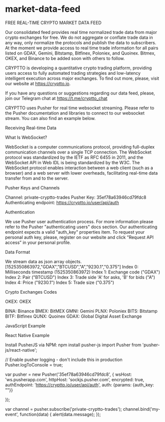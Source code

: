 # market-data-feed

FREE REAL-TIME CRYPTO MARKET DATA FEED

Our consolidated feed provides real time normalized trade data from major crypto exchanges for free. We do not aggregate or conflate trade data in any way, only normalize the protocols and publish the data to subscribers. At the moment we provide access to real time trade information for all pairs listed on GDAX, Gemini, Bitstamp, Bitfinex, Poloniex, and Quoinex. Bitmex, OKEX, and Binance to be added soon with others to follow.

CRYPTTO is developing a quantitative crypto trading platform, providing users access to fully automated trading strategies and low-latency intelligent execution across major exchanges. To find out more, please, visit our website at https://cryptto.io.

If you have any questions or suggestions regarding our data feed, please, join our Telegram chat at https://t.me/cryptto_chat

CRYPTTO uses Pusher for real time websocket streaming. Please refer to the Pusher documentation and libraries to connect to our websocket stream. You can also find an example below.


Receiving Real-time Data

What Is WebSocket?

WebSocket is a computer communications protocol, providing full-duplex communication channels over a single TCP connection. The WebSocket protocol was standardized by the IETF as RFC 6455 in 2011, and the WebSocket API in Web IDL is being standardized by the W3C. The WebSocket protocol enables interaction between a web client (such as a browser) and a web server with lower overheads, facilitating real-time data transfer from and to the server.

Pusher Keys and Channels

Channel: private-cryptto-trades
Pusher Key: 35ef78a63946cd79fdc8
Authenticating endpoint: https://cryptto.io/user/api/auth

Authentication

We use Pusher user authentication process. For more information please refer to the Pusher "authenticating users" docs section. Our authenticating endpoint expects a valid "auth_key" properties item. To request your personal auth key, please, register on our website and click ”Request API access” in your personal profile.


Data Format

We stream data as json array objects.
[1525350863972,"GDAX","BTCUSD","A","9230.1","0.375"]
Index 0: Milliseconds timestamp (1525350863972)
Index 1: Exchange code ("GDAX")
Index 2: Pair ("BTCUSD")
Index 3: Trade side 'A' for asks, 'B' for bids ("A")
Index 4: Price ("9230.1")
Index 5: Trade size ("0.375")

Crypto Exchanges Codes

OKEX: OKEX

BINA: Binance
BMEX: BitMEX
GMNI: Gemini
PLNX: Poloniex
BITS: Bitstamp
BITF: Bitfinex
QUNX: Quoinex
GDAX: Global Digital Asset Exchange

JavaScript Example
<!DOCTYPE html>
<head>
  <title>Pusher Test</title>
  <script src="https://js.pusher.com/4.1/pusher.min.js"></script>
  <script>
 
	// Enable pusher logging - don't include this in production
	Pusher.logToConsole = true;
 
	var pusher = new Pusher('35ef78a63946cd79fdc8', {
  	wsHost: 'ws.pusherapp.com',
  	httpHost: 'sockjs.pusher.com',
  	encrypted: true,
  	authEndpoint: 'https://cryptto.io/user/api/auth',
  	auth: {params: {auth_key: "<ENTER YOU API KEY HERE>"}}
	});
 
	var channel = pusher.subscribe('private-cryptto-trades');
 
	channel.bind('trade', function(data) {
    	alert(JSON.stringify(data));
	});
 
  </script>
</head>

React Native Example

Install PusherJS via NPM:
npm install pusher-js
import Pusher from 'pusher-js/react-native';
 
// Enable pusher logging - don't include this in production
Pusher.logToConsole = true;
 
var pusher = new Pusher('35ef78a63946cd79fdc8', {
  wsHost: 'ws.pusherapp.com',
  httpHost: 'sockjs.pusher.com',
  encrypted: true,
  authEndpoint: 'https://cryptto.io/user/api/auth',
  auth: {params: {auth_key: "<ENTER YOU API KEY HERE>"}}
 
});
 
var channel = pusher.subscribe('private-cryptto-trades');
channel.bind('my-event', function(data) {
  alert(data.message);
});
 
 

